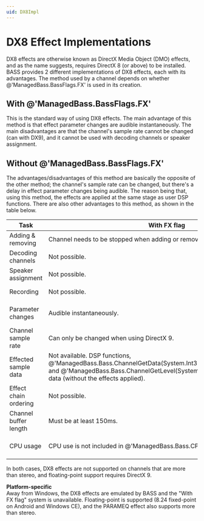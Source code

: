 ```yaml
---
uid: DX8Impl
---
```


# DX8 Effect Implementations
DX8 effects are otherwise known as DirectX Media Object (DMO) effects, and as the name suggests, requires DirectX 8 (or above) to be installed.
BASS provides 2 different implementations of DX8 effects, each with its advantages.
The method used by a channel depends on whether @'ManagedBass.BassFlags.FX' is used in its creation.

## With @'ManagedBass.BassFlags.FX'
This is the standard way of using DX8 effects.
The main advantage of this method is that effect parameter changes are audible instantaneously.
The main disadvantages are that the channel's sample rate cannot be changed (can with DX9), and it cannot be used with decoding channels or speaker assignment.

## Without @'ManagedBass.BassFlags.FX'
The advantages/disadvantages of this method are basically the opposite of the other method;
the channel's sample rate can be changed, but there's a delay in effect parameter changes being audible.
The reason being that, using this method, the effects are applied at the same stage as user DSP functions.
There are also other advantages to this method, as shown in the table below.

Task                  | With FX flag | Without FX flag  
----------------------|--------------|-----------------
Adding & removing     | Channel needs to be stopped when adding or removing an effect. | Can add and remove effects without stopping playback.  
Decoding channels     | Not possible. | Automatically used for decoding channels.  
Speaker assignment    | Not possible. | Can be used with speaker assignment.  
Recording             | Not possible. | Automatically used for recording channels.  
Parameter changes     | Audible instantaneously. | Delayed by the length of the channel's buffer; using a smaller buffer means less delay.  
Channel sample rate   | Can only be changed when using DirectX 9. | Can be changed.  
Effected sample data  | Not available. DSP functions, @'ManagedBass.Bass.ChannelGetData(System.Int32,System.IntPtr,System.Int32)' and @'ManagedBass.Bass.ChannelGetLevel(System.Int32)' receive the original data (without the effects applied). | The effected data is available to BASS functions.  
Effect chain ordering | Not possible. | The effects can be applied in any order you want, and can be intermingled with DSP functions.  
Channel buffer length | Must be at least 150ms. | No restriction.  
CPU usage             | CPU use is not included in @'ManagedBass.Bass.CPUUsage'. | CPU use is included in @'ManagedBass.Bass.CPUUsage'. Also slightly lower CPU usage.  

In both cases, DX8 effects are not supported on channels that are more than stereo, and floating-point support requires DirectX 9.

**Platform-specific**  
Away from Windows, the DX8 effects are emulated by BASS and the "With FX flag" system is unavailable.
Floating-point is supported (8.24 fixed-point on Android and Windows CE), and the PARAMEQ effect also supports more than stereo.
